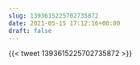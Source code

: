 ```yaml
---
slug: 1393615225702735872
date: 2021-05-15 17:12:16+00:00
draft: false
---
```


{{< tweet 1393615225702735872 >}}
